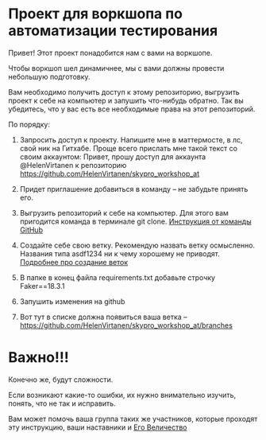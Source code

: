# Проект для воркшопа по автоматизации тестирования
Привет! Этот проект понадобится нам с вами на воркшопе.

Чтобы воркшоп шел динамичнее, мы с вами должны провести небольшую подготовку.

Вам необходимо получить доступ к этому репозиторию, выгрузить проект к себе на компьютер и запушить что-нибудь обратно. Так вы убедитесь, что у вас есть все необходимые права на этот репозиторий.

По порядку:

1. Запросить доступ к проекту. Напишите мне в маттермосте, в лс, свой ник на Гитхабе. Проще всего прислать мне такой текст со своим аккаунтом: Привет, прошу доступ для аккаунта @HelenVirtanen к репозиторию https://github.com/HelenVirtanen/skypro_workshop_at

2. Придет приглашение добавиться в команду – не забудьте принять его.

3. Выгрузить репозиторий к себе на компьютер. Для этого вам пригодится команда в терминале git clone. [Инструкция от команды GitHub](https://docs.github.com/ru/repositories/creating-and-managing-repositories/cloning-a-repository)

4. Создайте себе свою ветку. Рекомендую назвать ветку осмысленно. Названия типа asdf1234 ни к чему хорошему не приводят. [Подробнее про создание веток](https://git-scm.com/book/ru/v2/%D0%92%D0%B5%D1%82%D0%B2%D0%BB%D0%B5%D0%BD%D0%B8%D0%B5-%D0%B2-Git-%D0%9E%D1%81%D0%BD%D0%BE%D0%B2%D1%8B-%D0%B2%D0%B5%D1%82%D0%B2%D0%BB%D0%B5%D0%BD%D0%B8%D1%8F-%D0%B8-%D1%81%D0%BB%D0%B8%D1%8F%D0%BD%D0%B8%D1%8F)

5. В папке в конец файла requirements.txt добавьте строчку Faker==18.3.1

6. Запушить изменения на github

7. Вот тут в списке должна появиться ваша ветка – https://github.com/HelenVirtanen/skypro_workshop_at/branches

# Важно!!!
Конечно же, будут сложности.

Если возникают какие-то ошибки, их нужно внимательно изучить, понять, что не так и исправить.

Вам может помочь ваша группа таких же участников, которые проходят эту инструкцию, ваши наставники и [Его Величество](https://www.google.ru/?client=safari)
